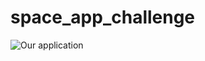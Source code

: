 # space_app_challenge

<img src="https://user-images.githubusercontent.com/60819602/193453461-2af5dd9b-609d-467c-b0a5-95f3e511fff9.png" alt="Our application" title="Our application">


